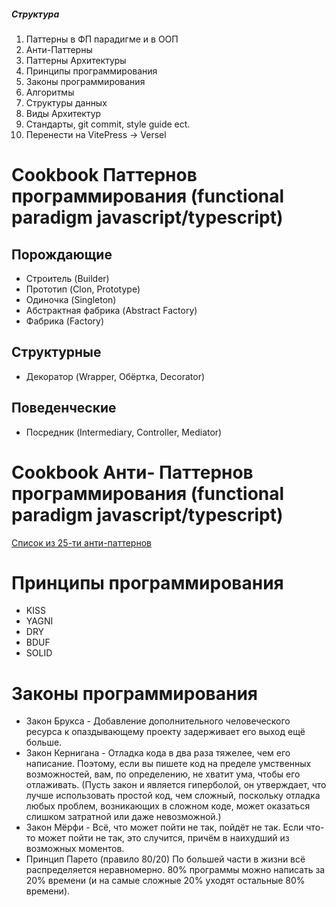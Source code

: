 ##### Структура
1. Паттерны в ФП парадигме и в ООП
2. Анти-Паттерны
3. Паттерны Архитектуры
4. Принципы программирования
5. Законы программирования
6. Алгоритмы
7. Структуры данных
8. Виды Архитектур
9. Стандарты, git commit, style guide ect.
10. Перенести на VitePress -> Versel

# Cookbook Паттернов программирования (functional paradigm javascript/typescript)

## Порождающие
- Строитель (Builder)
- Прототип (Clon, Prototype)
- Одиночка (Singleton)
- Абстрактная фабрика (Abstract Factory)
- Фабрика (Factory)
  

## Структурные
- Декоратор (Wrapper, Обёртка, Decorator)

## Поведенческие
- Посредник (Intermediary, Controller, Mediator)

# Cookbook Анти- Паттернов программирования (functional paradigm javascript/typescript)
[Список из 25-ти анти-паттернов ](https://github.com/cossack-don/cookbook-patterns/blob/main/anti-patterns.md)

# Принципы программирования
- KISS
- YAGNI
- DRY
- BDUF
- SOLID

# Законы программирования
- Закон Брукса - Добавление дополнительного человеческого ресурса к опаздывающему проекту задерживает его выход ещё больше.
- Закон Кернигана - Отладка кода в два раза тяжелее, чем его написание. Поэтому, если вы пишете код на пределе умственных возможностей, вам, по определению, не хватит ума, чтобы его отлаживать.
(Пусть закон и является гиперболой, он утверждает, что лучше использовать простой код, чем сложный, поскольку отладка любых проблем, возникающих в сложном коде, может оказаться слишком затратной или даже невозможной.)
- Закон Мёрфи - Всё, что может пойти не так, пойдёт не так. Если что-то может пойти не так, это случится, причём в наихудший из возможных моментов.
- Принцип Парето (правило 80/20) По большей части в жизни всё распределяется неравномерно. 80% программы можно написать за 20% времени (и на самые сложные 20% уходят остальные 80% времени).
